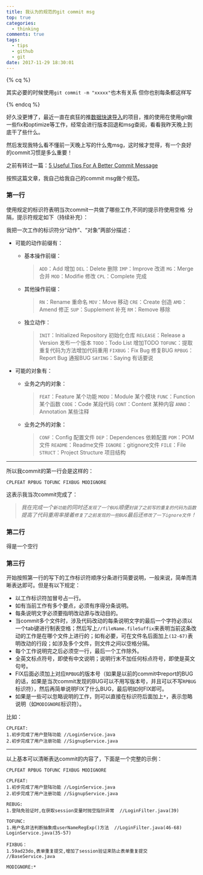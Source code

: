 ```yaml
---
title: 我认为的规范的git commit msg
top: true
categories:
  - thinking
comments: true
tags:
  - tips
  - github
  - git
date: 2017-11-29 18:30:01
---
```


{% cq %}

其实必要的时候使用`git commit -m "xxxxx"`也木有关系 但你也别每条都这样写

{% endcq %}

<!-- more -->

好久没更博了，最近一直在疯狂的推[数据快速导入](https://github.com/DomBro96/dataimport)的项目，推的使用在使用git做一些fix和optimize等工作，经常会进行版本回退和msg查阅，看看我昨天晚上到底干了些什么。

然后发现我特么看不懂前一天晚上写的什么鬼msg，这时候才觉得，有一个良好的commit习惯是多么重要！

之前有转过一篇：[5 Useful Tips For A Better Commit Message](https://youyinnn.github.io/post/ce7091ac.html)

按照这篇文章，我自己给我自己的commit msg做个规范。

### 第一行
使用规定的标识符表明当次commit一共做了哪些工作,不同的提示符使用空格` `分隔，提示符规定如下（持续补充）：

我把一次工作的标识符分“动作”、“对象”两部分描述：

* 可能的动作前缀有：
  - 基本操作前缀：
    > `ADD`：Add 增加
    > `DEL`：Delete 删除
    > `IMP`：Improve 改进
    > `MG`：Merge 合并
    > `MOD`：Modifie 修改
    > `CPL`：Complete 完成

  - 其他操作前缀：
    > `RN`：Rename 重命名
    > `MOV`：Move 移动
    > `CRE`：Create 创造
    > `AMD`：Amend 修正
    > `SUP`：Supplement 补充
    > `RM`：Remove 移除

  - 独立动作：
    > `INIT`：Initialized Repository 初始化仓库
    > `RELEASE`：Release a Version 发布一个版本
    > `TODO`：Todo List 增加TODO
    > `TOFUNC`：提取重复代码为方法增加代码重用
    > `FIXBUG`：Fix Bug 修复BUG
    > `RPBUG`：Report Bug 通报BUG
    > `SAYING`：Saying 有话要说

* 可能的对象有：
  - 业务之内的对象：
    > `FEAT`：Feature 某个功能
    > `MODU`：Module 某个模块
    > `FUNC`：Function 某个函数
    > `CODE`：Code 某段代码
    > `CONT`：Content 某种内容
    > `ANNO`：Annotation 某些注释

  - 业务之外的对象：
    > `CONF`：Config 配置文件
    > `DEP`：Dependences 依赖配置
    > `POM`：POM文件
    > `README`：Readme文件
    > `IGNORE`：gitignore文件
    > `FILE`：File
    > `STRUCT`：Project Structure 项目结构

- - -

所以我commit的第一行会是这样的：
``` vim
CPLFEAT RPBUG TOFUNC FIXBUG MODIGNORE
```
这表示我当次commit完成了：

> *我在完成一个`新功能`的同时还`发现了一个BUG`顺便`封装了之前写的重复的代码为函数`提高了代码重用率接着`修复了之前发现的一些BUG`最后还`修改了一下ignore文件`！*


### 第二行
得是一个空行

### 第三行
开始按照第一行的写下的工作标识符顺序分条进行简要说明，一般来说，简单而清晰表达即可。但是有以下规定：

  - 以工作标识符加冒号占一行。
  - 如有当前工作有多个要点，必须有序得分条说明。
  - 每条说明文字必须要指明改动源与改动目的。
  - 当commit多个文件时，涉及代码改动的每条说明文字的最后一个字符必须以一个tab键进行制表空格；然后写上`//fileName.fileSuffix`来表明当前这条改动的工作是在哪个文件上进行的；如有必要，可在文件名后面加上`(12-67)`表明改动的行段；如涉及多个文件，则文件之间以空格分隔。
  - 每个工作说明完之后必须空一行，最后一个工作除外。
  - 全英文标点符号，即使有中文说明；说明行末不加任何标点符号，即使是英文句号。
  - FIX后面必须加上对应`RPBUG`的版本号（如果是以前的commit中report的BUG的话，如果是当次commit发现的BUG可以不用写版本号，并且可以不写`RPBUG`标识符），然后再简单说明FIX了什么BUG，最后明如何FIX即可。
  - 如果是一些可以忽略说明的工作，则可以直接在标识符后面加上`*`，表示忽略说明（如`MODIGNORE`标识符）。

比如：
``` vim
CPLFEAT:
1.初步完成了用户登陆功能 //LoginService.java
2.初步完成了用户注册功能 //SignupService.java
```

- - -

以上基本可以清晰表达commit的内容了，下面是一个完整的示例：

``` vim
CPLFEAT RPBUG TOFUNC FIXBUG MODIGNORE

CPLFEAT:
1.初步完成了用户登陆功能 //LoginService.java
2.初步完成了用户注册功能 //SignupService.java

REBUG:
1.登陆免验证时,在获取session变量时抛空指针异常  //LoginFilter.java(39)

TOFUNC:
1.用户名非法判断抽象成userNameRegExp()方法  //LoginFilter.java(46-68) LoginService.java(35-57)

FIXBUG：
1.59ad23do,表单重复提交,增加了session验证来防止表单重复提交 //BaseService.java

MODIGNORE:*
```
